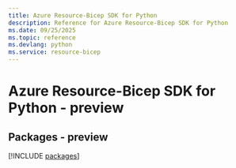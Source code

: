 ```yaml
---
title: Azure Resource-Bicep SDK for Python
description: Reference for Azure Resource-Bicep SDK for Python
ms.date: 09/25/2025
ms.topic: reference
ms.devlang: python
ms.service: resource-bicep
---
```

# Azure Resource-Bicep SDK for Python - preview
## Packages - preview
[!INCLUDE [packages](resource-bicep-index.md)]